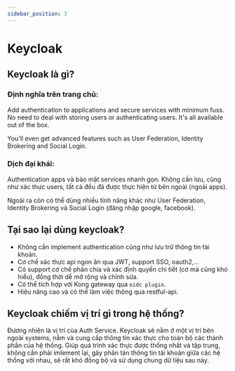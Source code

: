 ```yaml
---
sidebar_position: 3
---
```


# Keycloak

## Keycloak là gì?

### Định nghĩa trên trang chủ:

Add authentication to applications and secure services with minimum fuss. No need to deal with storing users or authenticating users. It's all available out of the box.

You'll even get advanced features such as User Federation, Identity Brokering and Social Login.

### Dịch đại khái:

Authentication apps và bảo mật services nhanh gọn. Không cần lưu, cũng như xác thực users, tất cả đều đã được thực hiện từ bên ngoài (ngoài apps).

Ngoài ra còn có thể dùng nhiều tính năng khác như User Federation, Identity Brokering và Social Login (đăng nhập google, facebook).


## Tại sao lại dùng keycloak?

- Không cần implement authentication cũng như lưu trữ thông tin tài khoản.
- Cơ chế xác thực api ngon ăn qua JWT, support SSO, oauth2,...
- Có support cơ chế phân chia và xác định quyền chi tiết (cơ mà cũng khó hiểu), đồng thời dễ mở rộng và chỉnh sửa.
- Có thể tích hợp với Kong gateway qua `oidc plugin`.
- Hiệu năng cao và có thể làm việc thông qua restful-api.

## Keycloak chiếm vị trí gì trong hệ thống?

Đương nhiên là vị trí của Auth Service. Keycloak sẽ nằm ở một vị trí bên ngoài systems, nắm và cung cấp thông tin xác thực cho toàn bộ các thành phần của hệ thống. Giúp quá trình xác thực được thống nhất và tập trung, không cần phải imlement lại, gây phân tán thông tin tài khoản giữa các hệ thống với nhau, sẽ rất khó đồng bộ và sử dụng chung dữ liệu sau này.
